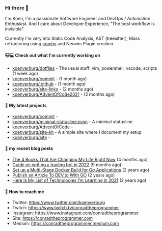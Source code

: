 ### Hi there 👋

I'm Koen, I'm a passionate Software Engineer and DevOps / Automation Enthusiast. And I care about Developer Experience, "The best workflow is invisible".

Currently I'm very into Static Code Analysis, AST (treesitter), Mass refractoring using [comby](https://comby.dev) and Neovim Plugin creation

#### 🐱💻  Check out what I'm currently working on

- [koenverburg/dotfiles](https://github.com/koenverburg/dotfiles) - The usual stuff: vim, powershell, vscode, scripts (1 week ago)
- [koenverburg/commit](https://github.com/koenverburg/commit) -  (1 month ago)
- [koenverburg/.github](https://github.com/koenverburg/.github) -  (1 month ago)
- [koenverburg/site-links](https://github.com/koenverburg/site-links) -  (2 months ago)
- [koenverburg/AdventOfCode2021](https://github.com/koenverburg/AdventOfCode2021) -  (2 months ago)

#### 👀 My latest projects

- [koenverburg/commit](https://github.com/koenverburg/commit) - 
- [koenverburg/minimal-statusline.nvim](https://github.com/koenverburg/minimal-statusline.nvim) - A minimal statusline
- [koenverburg/AdventOfCode](https://github.com/koenverburg/AdventOfCode) - 
- [koenverburg/site-kit](https://github.com/koenverburg/site-kit) - A simple site where I document my setup
- [koenverburg/site](https://github.com/koenverburg/site) - 

#### 📜 my recent blog posts

- [The 4 Books That Are Changing My Life Right Now](https://conradtheprogrammer.medium.com/the-4-books-that-are-changing-my-life-right-now-af4e6a793678?source=rss-405b29f48feb------2) (4 months ago)
- [Guide on writing a trading bot in 2022](https://conradtheprogrammer.medium.com/guide-on-writing-a-trading-bot-in-2022-56051df4e0ef?source=rss-405b29f48feb------2) (9 months ago)
- [Set up a Multi-Stage Docker Build for Go Applications](https://medium.com/codex/set-up-a-multi-stage-docker-build-for-go-applications-a37113791b4f?source=rss-405b29f48feb------2) (2 years ago)
- [Publish an Article To DEV.to With GO](https://conradtheprogrammer.medium.com/publish-an-article-to-dev-to-with-go-48f5f8a64aa6?source=rss-405b29f48feb------2) (2 years ago)
- [Here Is My List of Technologies I’m Learning in 2021](https://medium.com/codex/here-is-my-list-of-technologies-im-learning-in-2021-e1aa6041ceac?source=rss-405b29f48feb------2) (2 years ago)

#### 📨 How to reach me

- Twitter: https://www.twitter.com/koenverburg
- Twitch: https://www.twitch.tv/conradtheprogrammer
- Instagram: https://www.instagram.com/conradtheprogrammer
- Site: https://conradtheprogrammer.com
- Medium: https://conradtheprogrammer.medium.com
